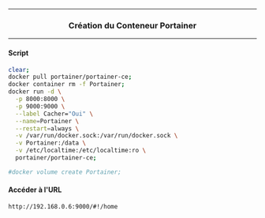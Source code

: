 ------------------------------------------------------------------------------------------------------------------------------------------------------
### <p align='center'> Création du Conteneur Portainer </p>

------------------------------------------------------------------------------------------------------------------------------------------------------
#### Script
```bash
clear;
docker pull portainer/portainer-ce;
docker container rm -f Portainer;
docker run -d \
  -p 8000:8000 \
  -p 9000:9000 \
  --label Cacher="Oui" \
  --name=Portainer \
  --restart=always \
  -v /var/run/docker.sock:/var/run/docker.sock \
  -v Portainer:/data \
  -v /etc/localtime:/etc/localtime:ro \
  portainer/portainer-ce;

#docker volume create Portainer;
```

#### Accéder à l'URL
```
http://192.168.0.6:9000/#!/home
```
